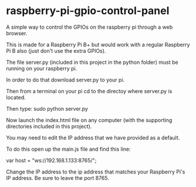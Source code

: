 # raspberry-pi-gpio-control-panel

A simple way to control the GPIOs on the raspberry pi through a web browser.

This is made for a Raspberry Pi B+ but would work with a regular Raspberry Pi B also (just don't use the extra GPIOs).

The file server.py (included in this project in the python folder) must be running on your raspberry pi.

In order to do that download server.py to your pi.  

Then from a terminal on your pi cd to the directoy where server.py is located.

Then type: sudo python server.py

Now launch the index.html file on any computer (with the supporting directories included in this project).

You may need to edit the IP address that we have provided as a default.

To do this open up the main.js file and find this line:

var host = "ws://192.168.1.133:8765/";

Change the IP address to the ip address that matches your Raspberry Pi's IP address.  Be sure to leave the port 8765.
